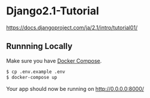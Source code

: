 # Django2.1-Tutorial
https://docs.djangoproject.com/ja/2.1/intro/tutorial01/

Runnning Locally
---
Make sure you have [Docker Compose](https://docs.docker.com/compose/install/).

```sh
$ cp .env.example .env
$ docker-compose up
```

Your app should now be running on http://0.0.0.0:8000/
